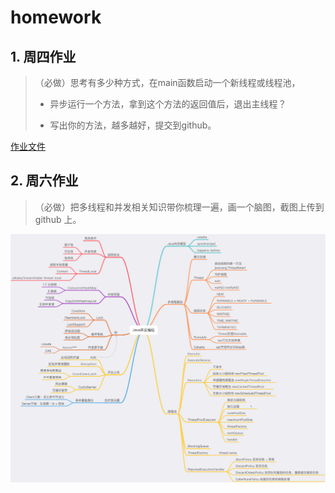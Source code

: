 # homework

## 1. 周四作业

> （必做）思考有多少种方式，在main函数启动一个新线程或线程池，
>
> * 异步运行一个方法，拿到这个方法的返回值后，退出主线程？
>
> * 写出你的方法，越多越好，提交到github。

[作业文件](https://github.com/cchenxi/JAVA-000/blob/main/Week_04/src/main/java/io/github/cchenxi/w4/Homework03.java)

## 2. 周六作业

> （必做）把多线程和并发相关知识带你梳理一遍，画一个脑图，截图上传到github 上。

![alt Java并发编程脑图](src/main/resources/3-java并发编程.png)